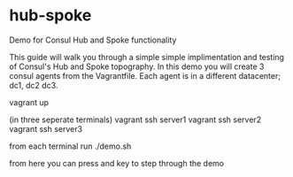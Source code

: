 # hub-spoke
Demo for Consul Hub and Spoke functionality

This guide will walk you through a simple simple implimentation and testing
of Consul's Hub and Spoke topography. In this demo you will create 3 consul 
agents from the Vagrantfile. Each agent is in a different datacenter; dc1, dc2 dc3.



vagrant up


(in three seperate terminals)
vagrant ssh server1
vagrant ssh server2
vagrant ssh server3

from each terminal run
./demo.sh

from here you can press and key to step through the demo 
